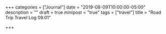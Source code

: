 +++
categories = ["Journal"]
date = "2019-08-09T10:00:00-05:00"
description = ""
draft = true
minipost = "true"
tags = ["travel"]
title = "Road Trip Travel Log 09.01"

+++
